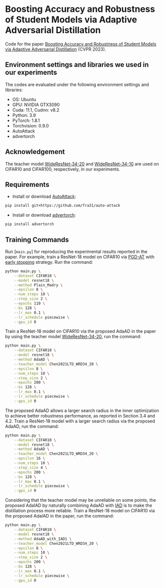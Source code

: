 # Boosting Accuracy and Robustness of Student Models via Adaptive Adversarial Distillation 

Code for the paper [Boosting Accuracy and Robustness of Student Models via Adaptive Adversarial Distillation](https://openaccess.thecvf.com/content/CVPR2023/html/Huang_Boosting_Accuracy_and_Robustness_of_Student_Models_via_Adaptive_Adversarial_CVPR_2023_paper.html) (CVPR 2023).



## Environment settings and libraries we used in our experiments

The codes are evaluated under the following environment settings and libraries:
- OS: Ubuntu
- GPU: NVIDIA GTX3090
- Cuda: 11.1, Cudnn: v8.2
- Python: 3.9
- PyTorch: 1.8.1
- Torchvision: 0.9.0
- AutoAttack
- advertorch

## Acknowledgement
The teacher model [WideResNet-34-20](https://arxiv.org/abs/2111.02331) and [WideResNet-34-10](https://arxiv.org/abs/2111.02331) are used on CIFAR10 and CIFAR100, respectively, in our experiments.

## Requirements
- Install or download [AutoAttack](https://github.com/fra31/auto-attack):
```.bash
pip install git+https://github.com/fra31/auto-attack
```

- Install or download [advertorch](https://github.com/BorealisAI/advertorch):
```.bash
pip install advertorch
```

## Training Commands
Run [`main.py`] for reproducing the experimental results reported in the paper. For example, train a ResNet-18 model on CIFAR10 via [PGD-AT](https://arxiv.org/abs/1706.06083) with [early stopping](https://arxiv.org/abs/2002.11569) strategy. Run the command:

```.bash
python main.py \
    --dataset CIFAR10 \
    --model resnet18 \
    --method Plain_Madry \
    --epsilon 8 \
    --num_steps 10 \
    --step_size 2 \
    --epochs 110 \
    --bs 128 \
    --lr_max 0.1 \
    --lr_schedule piecewise \
    --gpu_id 0
```

Train a ResNet-18 model on CIFAR10 via the proposed AdaAD in the paper by using the teacher model [WideResNet-34-20](https://arxiv.org/abs/2111.02331), run the command:
```.bash
python main.py \
    --dataset CIFAR10 \
    --model resnet18 \
    --method AdaAD \
    --teacher_model Chen2021LTD_WRD34_20 \
    --epsilon 8 \
    --num_steps 10 \
    --step_size 2 \
    --epochs 200 \
    --bs 128 \
    --lr_max 0.1 \
    --lr_schedule piecewise \
    --gpu_id 0
```

The proposed AdaAD allows a larger search radius in the inner optimization to achieve better robustness performance, as reported in Section 3.4 and 4.2. Train a ResNet-18 model with a larger search radius via the proposed AdaAD, run the command:
```.bash
python main.py \
    --dataset CIFAR10 \
    --model resnet18 \
    --method AdaAD \
    --teacher_model Chen2021LTD_WRD34_20 \
    --epsilon 16 \
    --num_steps 10 \
    --step_size 4 \
    --epochs 200 \
    --bs 128 \
    --lr_max 0.1 \
    --lr_schedule piecewise \
    --gpu_id 0
```

Considering that the teacher model may be unreliable on some points, the proposed AdaIAD by naturally combining AdaAD with [IAD](https://arxiv.org/abs/2106.04928) is to make the distillation process more reliable. Train a ResNet-18 model on CIFAR10 via the proposed AdaIAD in the paper, run the command:
```.bash
python main.py \
    --dataset CIFAR10 \
    --model resnet18 \
    --method AdaAD_with_IAD1 \
    --teacher_model Chen2021LTD_WRD34_20 \
    --epsilon 8 \
    --num_steps 10 \
    --step_size 2 \
    --epochs 200 \
    --bs 128 \
    --lr_max 0.1 \
    --lr_schedule piecewise \
    --gpu_id 0
```
